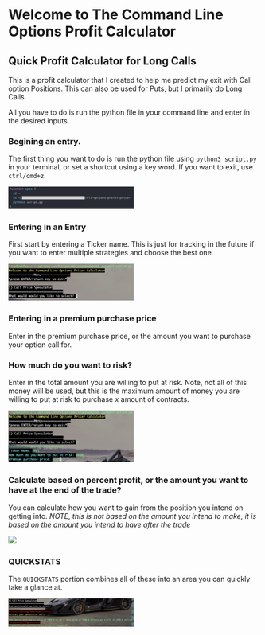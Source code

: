 # Welcome to The Command Line Options Profit Calculator

## Quick Profit Calculator for Long Calls

This is a profit calculator that I created to help me predict my exit with Call option Positions. This can also be used for Puts, but I primarily do Long Calls.

All you have to do is run the python file in your command line and enter in the desired inputs.

### Begining an entry.

The first thing you want to do is run the python file using `python3 script.py` in your terminal, or set a shortcut using a key word. If you want to exit, use `ctrl/cmd+z`.

<img src="img/quick_script.png" width="50%" />

### Entering in an Entry

First start by entering a Ticker name. This is just for tracking in the future if you want to enter multiple strategies and choose the best one.

<img src="img/startscript.png" width="50%" />

### Entering in a premium purchase price

Enter in the premium purchase price, or the amount you want to purchase your option call for.

### How much do you want to risk?

Enter in the total amount you are willing to put at risk. Note, not all of this money will be used, but this is the maximum amount of money you are willing to put at risk to purchase _x_ amount of contracts.

<img src="img/entertikr.png" width="50%" />

### Calculate based on percent profit, or the amount you want to have at the end of the trade?

You can calculate how you want to gain from the position you intend on getting into. _NOTE, this is not based on the amount you intend to make, it is based on the amount you intend to have after the trade_

<img src="img/choose_branch.png" width="50%" />

### QUICKSTATS

The `QUICKSTATS` portion combines all of these into an area you can quickly take a glance at.

<img src="img/exit.png" width="50%" />
